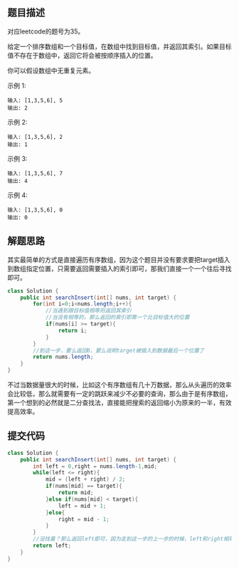 ## 题目描述
对应leetcode的题号为35。

给定一个排序数组和一个目标值，在数组中找到目标值，并返回其索引。如果目标值不存在于数组中，返回它将会被按顺序插入的位置。

你可以假设数组中无重复元素。

示例 1:


```
输入: [1,3,5,6], 5
输出: 2
```

示例 2:


```
输入: [1,3,5,6], 2
输出: 1
```

示例 3:


```
输入: [1,3,5,6], 7
输出: 4
```

示例 4:


```
输入: [1,3,5,6], 0
输出: 0
```



## 解题思路


其实最简单的方式是直接遍历有序数组，因为这个题目并没有要求要把target插入到数组指定位置，只需要返回需要插入的索引即可，那我们直接一个一个往后寻找即可。

```java
class Solution {
    public int searchInsert(int[] nums, int target) {
        for(int i=0;i<nums.length;i++){
            //当遇到跟目标值相等则返回其索引
            //当没有相等的，那么返回的索引即第一个比目标值大的位置
            if(nums[i] >= target){
                return i;
            }
        }
        //到这一步，要么返回0，要么说明target被插入到数据最后一个位置了
        return nums.length;
    }
}
```

不过当数据量很大的时候，比如这个有序数组有几十万数据，那么从头遍历的效率会比较低，那么就需要有一定的跳跃来减少不必要的查询，那么由于是有序数组，第一个想到的必然就是二分查找法，直接能把搜索的返回缩小为原来的一半，有效提高效率。


## 提交代码


```java
class Solution {
    public int searchInsert(int[] nums, int target) {
        int left = 0,right = nums.length-1,mid;
        while(left <= right){
            mid = (left + right) / 2;
            if(nums[mid] == target){
                return mid;
            }else if(nums[mid] < target){
                left = mid + 1;
            }else{
                right = mid - 1;
            }
        }
        //没找着？那么返回left即可，因为走到这一步的上一步的时候，left和right相等，此时target是介于left-1和left的值的中间的，那么target插入到left位置即可
        return left;
    }
}
```